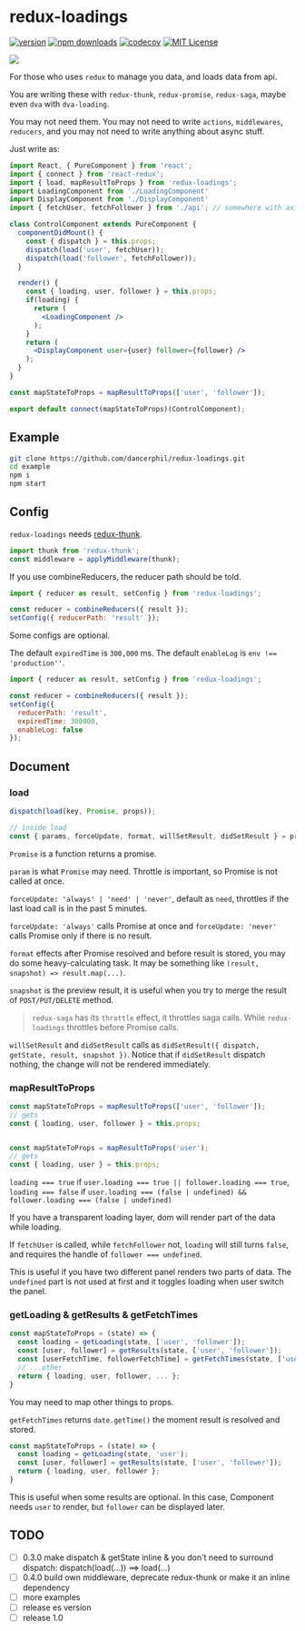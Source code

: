 # redux-loadings

[![version](https://img.shields.io/npm/v/redux-loadings.svg?style=flat-square)](http://npm.im/redux-loadings)
[![npm downloads](https://img.shields.io/npm/dm/redux-loadings.svg?style=flat-square)](https://www.npmjs.com/package/redux-loadings)
[![codecov](https://codecov.io/gh/dancerphil/redux-loadings/branch/develop/graph/badge.svg)](https://codecov.io/gh/dancerphil/redux-loadings)
[![MIT License](https://img.shields.io/npm/l/redux-loadings.svg?style=flat-square)](http://opensource.org/licenses/MIT)

![](https://github.com/dancerphil/redux-loadings/blob/master/screenshot.gif)

For those who uses `redux` to manage you data, and loads data from api.

You are writing these with `redux-thunk`, `redux-promise`, `redux-saga`, maybe even `dva` with `dva-loading`.

You may not need them. You may not need to write `actions`, `middlewares`, `reducers`, and you may not need to write anything about async stuff.
 
Just write as:

```jsx harmony
import React, { PureComponent } from 'react';
import { connect } from 'react-redux';
import { load, mapResultToProps } from 'redux-loadings';
import LoadingComponent from './LoadingComponent'
import DisplayComponent from './DisplayComponent'
import { fetchUser, fetchFollower } from './api'; // somewhere with axios

class ControlComponent extends PureComponent {
  componentDidMount() {
    const { dispatch } = this.props;
    dispatch(load('user', fetchUser));
    dispatch(load('follower', fetchFollower));
  }

  render() {
    const { loading, user, follower } = this.props;
    if(loading) {
      return (
        <LoadingComponent />
      );
    }
    return (
      <DisplayComponent user={user} follower={follower} />
    );
  }
}

const mapStateToProps = mapResultToProps(['user', 'follower']);

export default connect(mapStateToProps)(ControlComponent);
```

## Example

```bash
git clone https://github.com/dancerphil/redux-loadings.git
cd example
npm i
npm start
```

## Config

`redux-loadings` needs [redux-thunk](https://www.npmjs.com/package/redux-thunk).

```javascript
import thunk from 'redux-thunk';
const middleware = applyMiddleware(thunk);
```

If you use combineReducers, the reducer path should be told.

```javascript
import { reducer as result, setConfig } from 'redux-loadings';

const reducer = combineReducers({ result });
setConfig({ reducerPath: 'result' });
```

Some configs are optional.

The default `expiredTime` is `300,000` ms. The default `enableLog` is `env !== 'production''`.

```javascript
import { reducer as result, setConfig } from 'redux-loadings';

const reducer = combineReducers({ result });
setConfig({
  reducerPath: 'result',
  expiredTime: 300000,
  enableLog: false
});
```

## Document

### load

```javascript
dispatch(load(key, Promise, props));

// inside load
const { params, forceUpdate, format, willSetResult, didSetResult } = props;
```

`Promise` is a function returns a promise.

`param` is what `Promise` may need. Throttle is important, so Promise is not called at once.

`forceUpdate: 'always' | 'need' | 'never'`, default as `need`, throttles if the last load call is in the past 5 minutes.

`forceUpdate: 'always'` calls Promise at once and `forceUpdate: 'never'` calls Promise only if there is no result.

`format` effects after Promise resolved and before result is stored, you may do some heavy-calculating task. It may be something like `(result, snapshot) => result.map(...)`.

`snapshot` is the preview result, it is useful when you try to merge the result of `POST/PUT/DELETE` method.

> `redux-saga` has its `throttle` effect, it throttles saga calls. While `redux-loadings` throttles before Promise calls.

`willSetResult` and `didSetResult` calls as `didSetResult({ dispatch, getState, result, snapshot })`. Notice that if `didSetResult` dispatch nothing, the change will not be rendered immediately. 

### mapResultToProps

```javascript
const mapStateToProps = mapResultToProps(['user', 'follower']);
// gets
const { loading, user, follower } = this.props;


const mapStateToProps = mapResultToProps('user');
// gets
const { loading, user } = this.props;
```

`loading === true` if `user.loading === true || follower.loading === true`, `loading === false` if `user.loading === (false | undefined) && follower.loading === (false | undefined)`

If you have a transparent loading layer, dom will render part of the data while loading.

If `fetchUser` is called, while `fetchFollower` not, `loading` will still turns `false`, and requires the handle of `follower === undefined`.

This is useful if you have two different panel renders two parts of data. The `undefined` part is not used at first and it toggles loading when user switch the panel.

### getLoading & getResults & getFetchTimes

```javascript
const mapStateToProps = (state) => {
  const loading = getLoading(state, ['user', 'follower']);
  const [user, follower] = getResults(state, ['user', 'follower']);
  const [userFetchTime, followerFetchTime] = getFetchTimes(state, ['user', 'follower']);
  // ...other
  return { loading, user, follower, ... };
}
```

You may need to map other things to props.

`getFetchTimes` returns `date.getTime()` the moment result is resolved and stored.

```javascript
const mapStateToProps = (state) => {
  const loading = getLoading(state, 'user');
  const [user, follower] = getResults(state, ['user', 'follower']);
  return { loading, user, follower };
}
```

This is useful when some results are optional. In this case, Component needs `user` to render, but `follower` can be displayed later. 

## TODO

- [ ] 0.3.0 make dispatch & getState inline & you don't need to surround dispatch: dispatch(load(...)) ==> load(...)
- [ ] 0.4.0 build own middleware, deprecate redux-thunk or make it an inline dependency
- [ ] more examples
- [ ] release es version
- [ ] release 1.0
